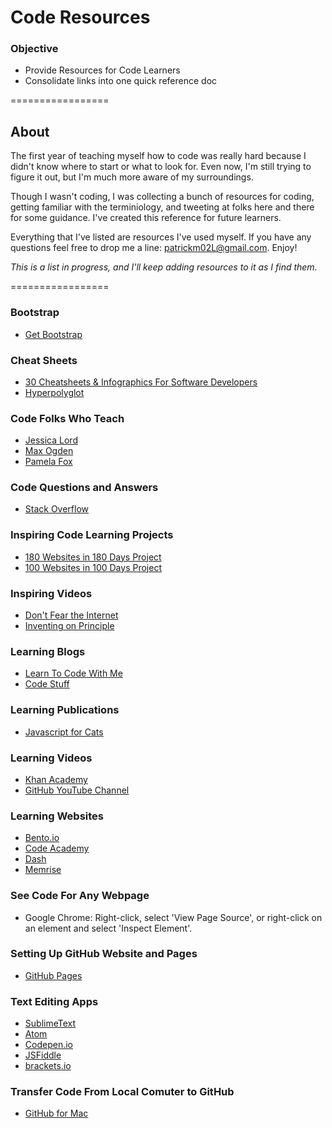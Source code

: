Code Resources
=================
### Objective

* Provide Resources for Code Learners
* Consolidate links into one quick reference doc

=================

## About

The first year of teaching myself how to code was really hard because I didn't know where to start or what to look for. Even now, I'm still trying to figure it out, but I'm much more aware of my surroundings. 

Though I wasn't coding, I was collecting a bunch of resources for coding, getting familiar with the terminiology, and tweeting at folks here and there for some guidance. I've created this reference for future learners. 

Everything that I've listed are resources I've used myself. If you have any questions feel free to drop me a line: patrickm02L@gmail.com. Enjoy!

*This is a list in progress, and I'll keep adding resources to it as I find them.* 

=================

### Bootstrap
* [Get Bootstrap](http://getbootstrap.com/)

### Cheat Sheets
* [30 Cheatsheets & Infographics For Software Developers](http://www.hongkiat.com/blog/cheatsheet-infographic-software-developers)
* [Hyperpolyglot](http://hyperpolyglot.org)

### Code Folks Who Teach 
* [Jessica Lord](https://twitter.com/jllord)
* [Max Ogden](https://twitter.com/maxogden)
* [Pamela Fox](https://twitter.com/pamelafox)

### Code Questions and Answers
* [Stack Overflow](http://stackoverflow.com)

### Inspiring Code Learning Projects
* [180 Websites in 180 Days Project](http://jenniferdewalt.com/)
* [100 Websites in 100 Days Project](http://thuongvuho.com)

### Inspiring Videos
* [Don't Fear the Internet](http://www.dontfeartheinternet.com/)
* [Inventing on Principle](http://vimeo.com/36579366)

### Learning Blogs
* [Learn To Code With Me](http://learntocodewithme.tumblr.com)
* [Code Stuff](http://codestufff.tumblr.com)

### Learning Publications
* [Javascript for Cats](http://jsforcats.com)

### Learning Videos
* [Khan Academy](https://www.khanacademy.org/computing/computer-programming)
* [GitHub YouTube Channel](https://www.youtube.com/user/GitHubGuides)

### Learning Websites
* [Bento.io](https://www.bento.io/)
* [Code Academy](http://www.codecademy.com)
* [Dash](https://dash.generalassemb.ly)
* [Memrise](http://www.memrise.com/course/42975/html5-2)

### See Code For Any Webpage
* Google Chrome: Right-click, select 'View Page Source', or right-click on an element and select 'Inspect Element'.

### Setting Up GitHub Website and Pages
* [GitHub Pages](https://pages.github.com)

### Text Editing Apps
* [SublimeText](http://www.sublimetext.com) 
* [Atom](https://atom.io)
* [Codepen.io](http://codepen.io)
* [JSFiddle](http://jsfiddle.net)
* [brackets.io](http://brackets.io)

### Transfer Code From Local Comuter to GitHub
* [GitHub for Mac](https://mac.github.com)
